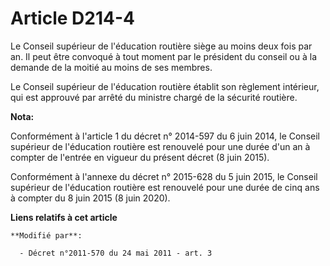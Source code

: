 # Article D214-4

Le Conseil supérieur de l'éducation routière siège au moins deux fois par an. Il peut être convoqué à tout moment par le
président du conseil ou à la demande de la moitié au moins de ses membres. 

Le Conseil supérieur de l'éducation routière établit son règlement intérieur, qui est approuvé par arrêté du   ministre
chargé de la sécurité routière.

**Nota:**

Conformément à l'article 1 du décret n° 2014-597 du 6 juin 2014, le Conseil supérieur de l'éducation routière est renouvelé
pour une durée d'un an à compter de l'entrée en vigueur du présent décret (8 juin 2015). 

Conformément à l'annexe du décret n° 2015-628 du 5 juin 2015, le Conseil supérieur de l'éducation routière est renouvelé pour
une durée de cinq ans à compter du 8 juin 2015 (8 juin 2020).

**Liens relatifs à cet article**

	**Modifié par**:

	  - Décret n°2011-570 du 24 mai 2011 - art. 3
